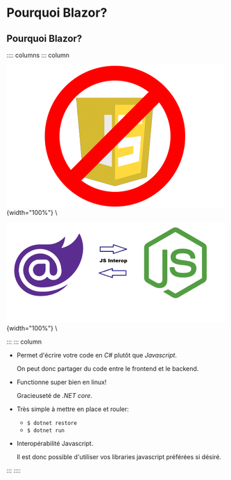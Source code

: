 
# Pourquoi Blazor?

## Pourquoi Blazor?

:::: columns
::: column

![No JS Logo](./img/no-js-logo.png){width="100%"} \

![CSharp <-> JS](./img/cs-to-from-js.png){width="100%"} \

:::
::: column

 -  Permet d'écrire votre code en *C#* plutôt que *Javascript*.

    On peut donc partager du code entre le frontend et le backend.

 -  Functionne super bien en linux!

    Gracieuseté de *.NET core*.

 -  Très simple à mettre en place et rouler:

     -  `$ dotnet restore`
     -  `$ dotnet run`

 -  Interopérabilité Javascript.

    Il est donc possible d'utiliser vos libraries javascript préférées si
    désiré.

:::
::::
